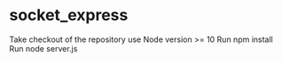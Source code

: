 # socket_express
Take checkout of the repository
use Node version >= 10
Run npm install
Run node server.js 
